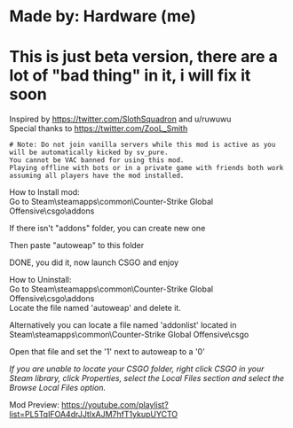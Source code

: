 # Made by: Hardware (me)
# This is just beta version, there are a lot of "bad thing" in it, i will fix it soon
Inspired by https://twitter.com/SlothSquadron and u/ruwuwu                                        
Special thanks to https://twitter.com/ZooL_Smith                                                    
                                                                            
    # Note: Do not join vanilla servers while this mod is active as you will be automatically kicked by sv_pure. 
    You cannot be VAC banned for using this mod. 
    Playing offline with bots or in a private game with friends both work assuming all players have the mod installed.                                 



How to Install mod:                                                            
   Go to Steam\steamapps\common\Counter-Strike Global Offensive\csgo\addons
   
   If there isn't "addons" folder, you can create new one
     
   Then paste "autoweap" to this folder
   
   DONE, you did it, now launch CSGO and enjoy

  How to Uninstall:                                                            
     Go to Steam\steamapps\common\Counter-Strike Global Offensive\csgo\addons     
     Locate the file named 'autoweap' and delete it.                             
                                                                                  
  Alternatively you can locate a file named 'addonlist' located in Steam\steamapps\common\Counter-Strike Global Offensive\csgo
    
  Open that file and set the '1' next to autoweap to a '0'                     
                                                                                  
  *If you are unable to locate your CSGO folder, right click CSGO in your Steam library, click Properties, select the Local Files section
    and select the Browse Local Files option.*



Mod Preview: https://youtube.com/playlist?list=PL5TqIFOA4drJJtlxAJM7hfT1ykupUYCTO
